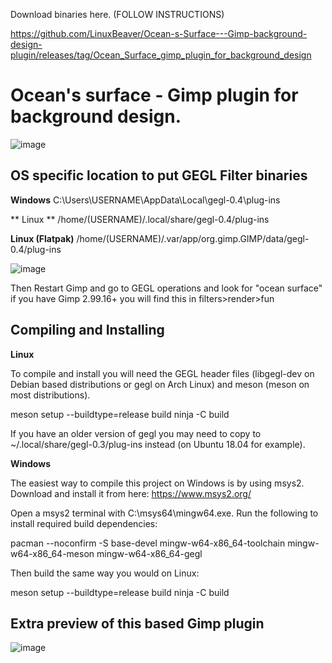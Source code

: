 Download binaries here. (FOLLOW INSTRUCTIONS)

https://github.com/LinuxBeaver/Ocean-s-Surface---Gimp-background-design-plugin/releases/tag/Ocean_Surface_gimp_plugin_for_background_design

# Ocean's surface - Gimp plugin for background design.
![image](https://github.com/LinuxBeaver/Ocean-s-Surface---Gimp-background-design-plugin/assets/78667207/ae127e44-8f4f-4560-9edc-d970a45e2da4)


## OS specific location to put GEGL Filter binaries 

**Windows**
C:\Users\USERNAME\AppData\Local\gegl-0.4\plug-ins
 
** Linux **
 /home/(USERNAME)/.local/share/gegl-0.4/plug-ins
 
 **Linux (Flatpak)**
 /home/(USERNAME)/.var/app/org.gimp.GIMP/data/gegl-0.4/plug-ins

![image](https://github.com/LinuxBeaver/GEGL-glossy-balloon-text-styling/assets/78667207/f15fb5eb-c8d7-4c08-bbac-97048864e657)

Then Restart Gimp and go to GEGL operations and look for "ocean surface" if you have Gimp 2.99.16+ you will find this in filters>render>fun

## Compiling and Installing
**Linux**

To compile and install you will need the GEGL header files (libgegl-dev on Debian based distributions or gegl on Arch Linux) and meson (meson on most distributions).

meson setup --buildtype=release build
ninja -C build


If you have an older version of gegl you may need to copy to ~/.local/share/gegl-0.3/plug-ins instead (on Ubuntu 18.04 for example).

**Windows**

The easiest way to compile this project on Windows is by using msys2. Download and install it from here: https://www.msys2.org/

Open a msys2 terminal with C:\msys64\mingw64.exe. Run the following to install required build dependencies:

pacman --noconfirm -S base-devel mingw-w64-x86_64-toolchain mingw-w64-x86_64-meson mingw-w64-x86_64-gegl

Then build the same way you would on Linux:

meson setup --buildtype=release build
ninja -C build

## Extra preview of this based Gimp plugin
![image](https://github.com/LinuxBeaver/Ocean-s-Surface---Gimp-background-design-plugin/assets/78667207/ffd0210a-94dc-4bc1-a2a6-c8b61a9bf632)

